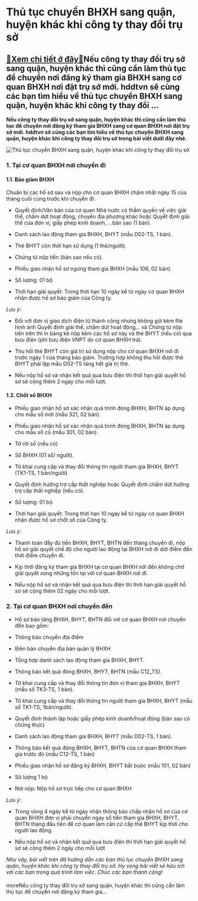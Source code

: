 Thủ tục chuyển BHXH sang quận, huyện khác khi công ty thay đổi trụ sở
=====================================================================

[:gift:Xem chi tiết ở đây:gift:](https://hddtvn.com/thu-tuc-chuyen-bhxh-sang-quan-huyen-khac-khi-cong-ty-thay-doi-tru-so/)Nếu công ty thay đổi trụ sở sang quận, huyện khác thì cũng cần làm thủ tục để chuyển nơi đăng ký tham gia BHXH sang cơ quan BHXH nơi đặt trụ sở mới. hddtvn sẽ cùng các bạn tìm hiểu về thủ tục chuyển BHXH sang quận, huyện khác khi công ty thay đổi …
--------------------------------------------------------------------------------------------------------------------------------------------------------------------------------------------------------------------------------------------------------

**Nếu công ty thay đổi trụ sở sang quận, huyện khác thì cũng cần làm thủ tục để chuyển nơi đăng ký tham gia BHXH sang cơ quan BHXH nơi đặt trụ sở mới. hddtvn sẽ cùng các bạn tìm hiểu về thủ tục chuyển BHXH sang quận, huyện khác khi công ty thay đổi trụ sở trong bài viết dưới đây nhé.**


![Thủ tục chuyển BHXH sang quận, huyện khác khi công ty thay đổi trụ sở](https://hddtvn.com/wp-content/uploads/2021/02/doctor-filling-up-life-insurance-form_53876-20493.jpg)


### 1. Tại cơ quan BHXH nơi chuyển đi


#### 1.1. Báo giảm BHXH


Chuẩn bị các hồ sơ sau và nộp cho cơ quan BHXH chậm nhất ngày 15 của tháng cuối cùng trước khi chuyển đi:




* Quyết định/Văn bản của cơ quan Nhà nước có thẩm quyền về việc giải thể, chấm dứt hoạt động, chuyển địa phương khác hoặc Quyết định giải thể của đơn vị, giấy phép kinh doanh, …bản sao (1 bản).

* Danh sách lao động tham gia BHXH, BHYT (mẫu D02-TS, 1 bản).

* Thẻ BHYT còn thời hạn sử dụng (1 thẻ/người).

* Chứng từ nộp tiền (bản sao nếu có).

* Phiếu giao nhận hồ sơ ngưng tham gia BHXH (mẫu 106, 02 bản).

* Số lượng: 01 bộ

* Thời hạn giải quyết: Trong thời hạn 10 ngày kể từ ngày cơ quan BHXH nhận được hồ sơ báo giảm của Công ty.



*Lưu ý:*




* Đối với đơn vị giao dịch điện tử thành công nhưng không gửi kèm file hình ảnh Quyết định giải thể, chấm dứt hoạt động,.. và Chứng từ nộp tiền trên thì in bảng kê nộp kèm các hồ sơ này và thẻ BHYT (nếu có) qua bưu điện (phí bưu điện VNPT do cơ quan BHXH trả).

* Thu hồi thẻ BHYT còn giá trị sử dụng nộp cho cơ quan BHXH nơi đi trước ngày 1 của tháng báo giảm. Trường hợp không thu hồi được thẻ BHYT phải lập mẫu D02-TS tăng hết giá trị thẻ.

* Nếu nộp hồ sơ và nhận kết quả qua bưu điện thì thời hạn giải quyết hồ sơ sẽ cộng thêm 2 ngày cho mỗi lượt.



#### 1.2. Chốt sổ BHXH




* Phiếu giao nhận hồ sơ xác nhận quá trình đóng BHXH, BHTN áp dụng cho mẫu sổ mới (mẫu 321, 02 bản).

* Phiếu giao nhận hồ sơ xác nhận quá trình đóng BHXH, BHTN áp dụng cho mẫu sổ cũ (mẫu 301, 02 bản).

* Tờ rời sổ (nếu có)

* Sổ BHXH (01 sổ/ người).

* Tờ khai cung cấp và thay đổi thông tin người tham gia BHXH, BHYT (TK1-TS, 1 bản/người)

* Quyết định hưởng trợ cấp thất nghiệp hoặc Quyết định chấm dứt hưởng trợ cấp thất nghiệp (nếu có).

* Số lượng: 01 bộ

* Thời hạn giải quyết: Trong thời hạn 10 ngày kể từ ngày cơ quan BHXH nhận được hồ sơ chốt sổ của Công ty.



*Lưu ý:*




* Thanh toán đầy đủ tiền BHXH, BHYT, BHTN đến tháng chuyển đi, nộp hồ sơ giải quyết chế độ cho người lao động tại BHXH nơi đi dứt điểm đến thời điểm chuyển đi.

* Kịp thời đăng ký tham gia BHXH tại cơ quan BHXH nới đến không chờ giải quyết xong những tồn tại với cơ quan BHXH nơi đi.

* Nếu nộp hồ sơ và nhận kết quả qua bưu điện thì thời hạn giải quyết hồ sơ sẽ cộng thêm 02 ngày cho mỗi lượt.



### 2. Tại cơ quan BHXH nơi chuyển đến




* Hồ sơ báo tăng BHXH, BHYT, BHTN đối vơi cơ quan BHXH nơi chuyển đến bao gồm:

* Thông báo chuyển địa điểm

* Biên bản chuyển địa bàn quản lý BHXH

* Tổng hợp danh sách lao động tham gia BHXH, BHYT.

* Thông báo kết quả đóng BHXH, BHYT, BHTN (mẫu C12\_TS).

* Tờ khai cung cấp và thay đổi thông tin đơn vị tham gia BHXH, BHYT (mẫu số TK3-TS, 1 bản).

* Tờ khai cung cấp và thay đổi thông tin người tham gia BHXH, BHYT (mẫu số TK1-TS, 1bản/người).

* Quyết định thành lập hoặc giấy phép kinh doanh/hoạt động (bản sao có chứng thực)

* Danh sách lao động tham gia BHXH, BHYT (mẫu D02-TS, 1 bản).

* Thông báo kết quả đóng BHXH, BHYT, BHTN của cơ quan BHXH tham gia trước đó (mẫu C12-TS, 1 bản)

* Phiếu giao nhận hồ sơ đăng ký BHXH, BHYT bắt buộc (mẫu 101, 02 bản)

* Sô lượng 1 bộ

* Nơi nộp: Nộp hồ sơ trực tiếp cho cơ quan BHXH



*Lưu ý:*




* Trong vòng 4 ngày kể từ ngày nhận thông báo chấp nhận hồ sơ của cơ quan BHXH đơn vị phải chuyển ngay số tiền tham gia BHXH, BHYT, BHTN tháng đầu tiên để cơ quan làm căn cứ cấp thẻ BHYT kịp thời cho người lao động.

* Nếu nộp hồ sơ và nhận kết quả qua bưu điện thì thời hạn giải quyết hồ sơ sẽ cộng thêm 2 ngày cho mỗi lượt



*Như vậy, bài viết trên đã hướng dẫn các bạn thủ tục chuyển BHXH sang quận, huyện khác khi công ty thay đổi trụ sở. Hy vọng bài viết sẽ hữu ích với các bạn trong quá trình làm việc. Chúc các bạn thành công!*


#### 


moreNếu công ty thay đổi trụ sở sang quận, huyện khác thì cũng cần làm thủ tục để chuyển nơi đăng ký tham gia…

